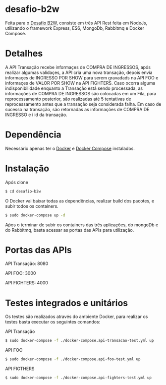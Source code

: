 # desafio-b2w
Feita para o [Desafio B2W](https://github.com/admatic-tool/vaga-b2wads-senior), consiste em três API Rest feita em NodeJs, utilizando o framework Express, ES6, MongoDb, Rabbitmq e Docker Compose.

# Detalhes
A API Transação recebe informaçes de COMPRA DE INGRESSOS, após realizar algumas validaçes, a API cria uma nova transação, 
depois envia informaçes de INGRESSO POR SHOW para serem gravadads na API FOO e informaçes de VALOR POR SHOW na API FIGHTERS.
Caso ocorra alguma indisponibilidade enquanto a Transação está sendo processada, as informações de COMPRA DE INGRESSOS são colocadas
em um Fila, para reprocessamento posterior, são realizadas até 5 tentativas de reprocessamento antes que a transação seja considerada
falha. Em caso de sucesso na transação, são retornadas as informações de COMPRA DE INGRESSO e i id da transação.

# Dependência
Necessário apenas ter o [Docker](https://docs.docker.com/install/) e [Docker Compose](https://docs.docker.com/compose/install/) instalados.

# Instalação
Após clone
```sh
$ cd desafio-b2w
```
O Docker vai baixar todas as dependências, realizar build dos pacotes, e subir todos os containers.
```sh
$ sudo docker-compose up -d
```
Aṕos o terminar de subir os containers das três aplicações, do mongoDb e do Rabbitmq, basta acessar as portas das APIs para utilização.

# Portas das APIs
API Transação: 8080

API FOO: 3000

API FIGHTERS: 4000

# Testes integrados e unitários
Os testes são realizados através do ambiente Docker, para realizar os testes basta executar os seguintes comandos:


API Transação
```sh
$ sudo docker-compose -f ./docker-compose.api-transacao-test.yml up
```

API FOO
```sh
$ sudo docker-compose -f ./docker-compose.api-foo-test.yml up
```

API FIGTHERS
```sh
$ sudo docker-compose -f ./docker-compose.api-fighters-test.yml up
```
